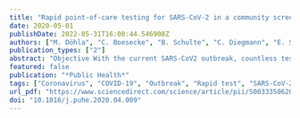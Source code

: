 ```yaml
---
title: "Rapid point-of-care testing for SARS-CoV-2 in a community screening setting shows low sensitivity"
date: 2020-05-01
publishDate: 2022-05-31T16:00:44.546908Z
authors: ["M. Döhla", "C. Boesecke", "B. Schulte", "C. Diegmann", "E. Sib", "E. Richter", "M. Eschbach-Bludau", "S. Aldabbagh", "B. Marx", "A. -M. Eis-Hübinger", "R. M. Schmithausen", "H. Streeck"]
publication_types: ["2"]
abstract: "Objective With the current SARS-CoV2 outbreak, countless tests need to be performed on potential symptomatic individuals, contacts and travellers. The gold standard is a quantitative polymerase chain reaction (qPCR)–based system taking several hours to confirm positivity. For effective public health containment measures, this time span is too long. We therefore evaluated a rapid test in a high-prevalence community setting. Study design Thirty-nine randomly selected individuals at a COVID-19 screening centre were simultaneously tested via qPCR and a rapid test. Ten previously diagnosed individuals with known SARS-CoV-2 infection were also analysed. Methods The evaluated rapid test is an IgG/IgM–based test for SARS-CoV-2 with a time to result of 20 min. Two drops of blood are needed for the test performance. Results Of 49 individuals, 22 tested positive by repeated qPCR. In contrast, the rapid test detected only eight of those positive correctly (sensitivity: 36.4%). Of the 27 qPCR-negative individuals, 24 were detected correctly (specificity: 88.9%). Conclusion Given the low sensitivity, we recommend not to rely on an antibody-based rapid test for public health measures such as community screenings."
featured: false
publication: "*Public Health*"
tags: ["Coronavirus", "COVID-19", "Outbreak", "Rapid test", "SARS-CoV-2"]
url_pdf: "https://www.sciencedirect.com/science/article/pii/S0033350620301141"
doi: "10.1016/j.puhe.2020.04.009"
---
```


